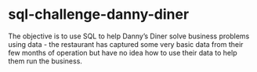 # sql-challenge-danny-diner
The objective is to use SQL to help Danny’s Diner solve business problems using data - the restaurant has captured some very basic data from their few months of operation but have no idea how to use their data to help them run the business.
